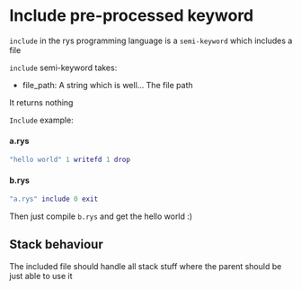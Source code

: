# Include pre-processed keyword

`include` in the rys programming language is a `semi-keyword`
which includes a file

`include` semi-keyword takes:

-   file_path: A string which is well... The file path

It returns nothing

`Include` example:

#### a.rys

```lua
"hello world" 1 writefd 1 drop
```

#### b.rys

```lua
"a.rys" include 0 exit
```

Then just compile `b.rys` and get the hello world :)

## Stack behaviour

The included file should handle all stack stuff
where the parent should be just able to use it
